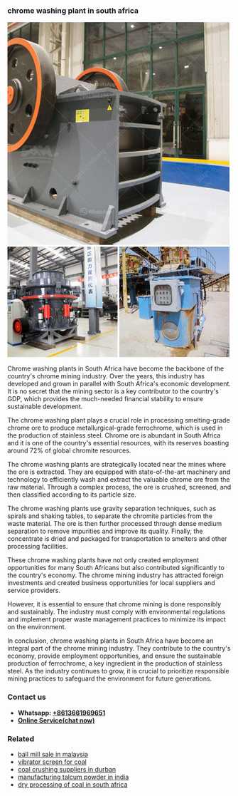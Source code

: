 <h3>chrome washing plant in south africa</h3><img src='1708497352.jpg' alt=''><p>Chrome washing plants in South Africa have become the backbone of the country's chrome mining industry. Over the years, this industry has developed and grown in parallel with South Africa's economic development. It is no secret that the mining sector is a key contributor to the country's GDP, which provides the much-needed financial stability to ensure sustainable development.</p><p>The chrome washing plant plays a crucial role in processing smelting-grade chrome ore to produce metallurgical-grade ferrochrome, which is used in the production of stainless steel. Chrome ore is abundant in South Africa and it is one of the country's essential resources, with its reserves boasting around 72% of global chromite resources.</p><p>The chrome washing plants are strategically located near the mines where the ore is extracted. They are equipped with state-of-the-art machinery and technology to efficiently wash and extract the valuable chrome ore from the raw material. Through a complex process, the ore is crushed, screened, and then classified according to its particle size.</p><p>The chrome washing plants use gravity separation techniques, such as spirals and shaking tables, to separate the chromite particles from the waste material. The ore is then further processed through dense medium separation to remove impurities and improve its quality. Finally, the concentrate is dried and packaged for transportation to smelters and other processing facilities.</p><p>These chrome washing plants have not only created employment opportunities for many South Africans but also contributed significantly to the country's economy. The chrome mining industry has attracted foreign investments and created business opportunities for local suppliers and service providers.</p><p>However, it is essential to ensure that chrome mining is done responsibly and sustainably. The industry must comply with environmental regulations and implement proper waste management practices to minimize its impact on the environment.</p><p>In conclusion, chrome washing plants in South Africa have become an integral part of the chrome mining industry. They contribute to the country's economy, provide employment opportunities, and ensure the sustainable production of ferrochrome, a key ingredient in the production of stainless steel. As the industry continues to grow, it is crucial to prioritize responsible mining practices to safeguard the environment for future generations.</p><h3>Contact us</h3><ul><li><strong>Whatsapp:&nbsp;<a href="https://wa.me/8613661969651">+8613661969651</a></strong></li><li><a href="https://swt.shibang-china.com/?git&amp;zhl&amp;chrome washing plant in south africa"><strong>Online Service(chat now)</strong></a></li></ul><h3>Related</h3><ul><li><a href='ball mill sale in malaysia.md'>ball mill sale in malaysia</a></li><li><a href='vibrator screen for coal.md'>vibrator screen for coal</a></li><li><a href='coal crushing suppliers in durban.md'>coal crushing suppliers in durban</a></li><li><a href='manufacturing talcum powder in india.md'>manufacturing talcum powder in india</a></li><li><a href='dry processing of coal in south africa.md'>dry processing of coal in south africa</a></li></ul>